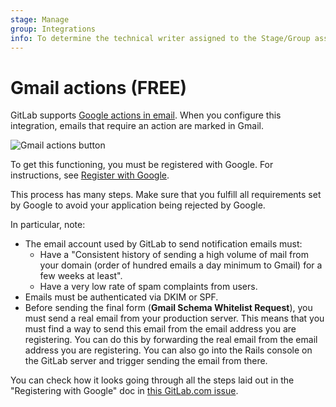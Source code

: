 ```yaml
---
stage: Manage
group: Integrations
info: To determine the technical writer assigned to the Stage/Group associated with this page, see https://about.gitlab.com/handbook/product/ux/technical-writing/#assignments
---
```


# Gmail actions **(FREE)**

GitLab supports [Google actions in email](https://developers.google.com/gmail/markup/actions/actions-overview).
When you configure this integration, emails that require an action are marked in Gmail.

![Gmail actions button](img/gmail_action_buttons_for_gitlab.png)

To get this functioning, you must be registered with Google. For instructions, see
[Register with Google](https://developers.google.com/gmail/markup/registering-with-google).

This process has many steps. Make sure that you fulfill all requirements set by
Google to avoid your application being rejected by Google.

In particular, note:

<!-- vale gitlab.InclusionCultural = NO -->

- The email account used by GitLab to send notification emails must:
  - Have a "Consistent history of sending a high volume of mail from your domain
    (order of hundred emails a day minimum to Gmail) for a few weeks at least".
  - Have a very low rate of spam complaints from users.
- Emails must be authenticated via DKIM or SPF.
- Before sending the final form (**Gmail Schema Whitelist Request**), you must
  send a real email from your production server. This means that you must find
  a way to send this email from the email address you are registering. You can
  do this by forwarding the real email from the email address you are
  registering. You can also go into the Rails console on the GitLab server and
  trigger sending the email from there.

<!-- vale gitlab.InclusionCultural = YES -->

You can check how it looks going through all the steps laid out in the "Registering with Google" doc in [this GitLab.com issue](https://gitlab.com/gitlab-org/gitlab-foss/-/issues/1517).
